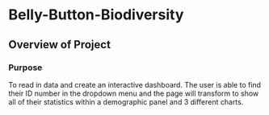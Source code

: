 # Belly-Button-Biodiversity

## Overview of Project

### Purpose
To read in data and create an interactive dashboard. The user is able to find their ID number in the dropdown menu and the page will transform to show all of their statistics within a demographic panel and 3 different charts.
